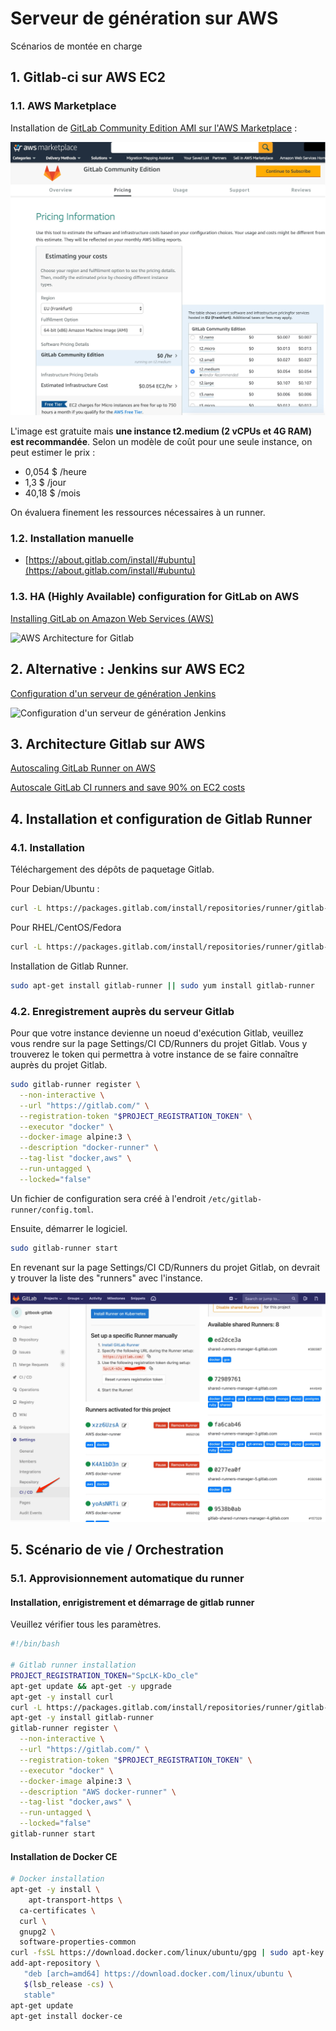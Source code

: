 # Serveur de génération sur AWS

<!-- toc -->

Scénarios de montée en charge

## 1. Gitlab-ci sur AWS EC2

### 1.1. AWS Marketplace

Installation de [GitLab Community Edition AMI sur l'AWS Marketplace](https://aws.amazon.com/marketplace/pp/B071RFCJZK) :

![GitLab Community Edition AMI sur l'AWS Marketplace](/images/AWS-Marketplace-GitLab-Community-Edition.jpg)

L'image est gratuite mais **une instance t2.medium (2 vCPUs et 4G RAM) est recommandée**. Selon un modèle de coût pour une seule instance, on peut estimer le prix :

* 0,054 $ /heure
* 1,3 $ /jour
* 40,18 $ /mois

On évaluera finement les ressources nécessaires à un runner.

### 1.2. Installation manuelle

* [https://about.gitlab.com/install/#ubuntu](https://about.gitlab.com/install/#ubuntu)

### 1.3. HA (Highly Available) configuration for GitLab on AWS

[Installing GitLab on Amazon Web Services (AWS)](https://docs.gitlab.com/ee/install/aws/)

![AWS Architecture for Gitlab](https://docs.gitlab.com/ee/install/aws/img/aws_diagram.png)

## 2. Alternative : Jenkins sur AWS EC2

[Configuration d'un serveur de génération Jenkins](https://aws.amazon.com/fr/getting-started/projects/setup-jenkins-build-server/)

![Configuration d'un serveur de génération Jenkins](https://d1.awsstatic.com/Projects/P5505030/arch-diagram_jenkins.7677f587a3727562ec4e6c7e69ed594729cab171.png)

## 3. Architecture Gitlab sur AWS

[Autoscaling GitLab Runner on AWS](https://docs.gitlab.com/runner/configuration/runner_autoscale_aws/)

[Autoscale GitLab CI runners and save 90% on EC2 costs](https://about.gitlab.com/2017/11/23/autoscale-ci-runners/)

## 4. Installation et configuration de Gitlab Runner

### 4.1. Installation

Téléchargement des dépôts de paquetage Gitlab.

Pour Debian/Ubuntu :

```bash
curl -L https://packages.gitlab.com/install/repositories/runner/gitlab-runner/script.deb.sh | sudo bash
```

Pour RHEL/CentOS/Fedora

```bash
curl -L https://packages.gitlab.com/install/repositories/runner/gitlab-runner/script.rpm.sh | sudo bash
```

Installation de Gitlab Runner.

```bash
sudo apt-get install gitlab-runner || sudo yum install gitlab-runner
```

### 4.2. Enregistrement auprès du serveur Gitlab

Pour que votre instance devienne un noeud d'exécution Gitlab, veuillez vous rendre sur la page Settings/CI CD/Runners du projet Gitlab. Vous y trouverez le token qui permettra à votre instance de se faire connaître auprès du projet Gitlab.

```bash
sudo gitlab-runner register \
  --non-interactive \
  --url "https://gitlab.com/" \
  --registration-token "$PROJECT_REGISTRATION_TOKEN" \
  --executor "docker" \
  --docker-image alpine:3 \
  --description "docker-runner" \
  --tag-list "docker,aws" \
  --run-untagged \
  --locked="false"
```

Un fichier de configuration sera créé à l'endroit `/etc/gitlab-runner/config.toml`.

Ensuite, démarrer le logiciel.

```bash
sudo gitlab-runner start

```

En revenant sur la page Settings/CI CD/Runners du projet Gitlab, on devrait y trouver la liste des "runners" avec l'instance.

![Runners dans Gitlab CI](/images/gitlab-runners.jpg)

## 5. Scénario de vie / Orchestration

### 5.1. Approvisionnement automatique du runner

#### Installation, enrigistrement et démarrage de gitlab runner

Veuillez vérifier tous les paramètres.

```bash
#!/bin/bash

# Gitlab runner installation
PROJECT_REGISTRATION_TOKEN="SpcLK-kDo_cle"
apt-get update && apt-get -y upgrade
apt-get -y install curl
curl -L https://packages.gitlab.com/install/repositories/runner/gitlab-runner/script.deb.sh | sudo bash
apt-get -y install gitlab-runner
gitlab-runner register \
  --non-interactive \
  --url "https://gitlab.com/" \
  --registration-token "$PROJECT_REGISTRATION_TOKEN" \
  --executor "docker" \
  --docker-image alpine:3 \
  --description "AWS docker-runner" \
  --tag-list "docker,aws" \
  --run-untagged \
  --locked="false"
gitlab-runner start
```

#### Installation de Docker CE

```bash
# Docker installation
apt-get -y install \
	apt-transport-https \
  ca-certificates \
  curl \
  gnupg2 \
  software-properties-common
curl -fsSL https://download.docker.com/linux/ubuntu/gpg | sudo apt-key add -
add-apt-repository \
   "deb [arch=amd64] https://download.docker.com/linux/ubuntu \
   $(lsb_release -cs) \
   stable"
apt-get update
apt-get install docker-ce

```

